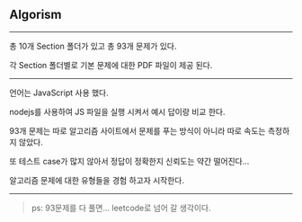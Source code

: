 ## Algorism

---

총 10개 Section 폴더가 있고 총 93개 문제가 있다.

각 Section 폴더별로 기본 문제에 대한 PDF 파일이 제공 된다.

---
언어는 JavaScript 사용 했다.

nodejs를 사용하여 JS 파일을 실행 시켜서 예시 답이랑 비교 한다.

93개 문제는 따로 알고리즘 사이트에서 문제를 푸는 방식이 아니라 따로 속도는 측정하지 않았다.

또 테스트 case가 많지 않아서 정답이 정확한지 신뢰도는 약간 떨어진다...

알고리즘 문제에 대한 유형들을 경험 하고자 시작한다.


---
>ps: 93문제를 다 풀면... leetcode로 넘어 갈 생각이다.